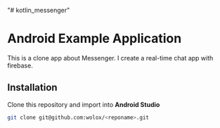 "# kotlin_messenger" 
# Android Example Application

This is a clone app about Messenger. I create a real-time chat app with firebase.

## Installation
Clone this repository and import into **Android Studio**
```bash
git clone git@github.com:wolox/<reponame>.git
